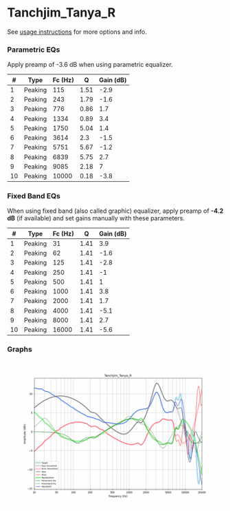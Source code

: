 # Tanchjim_Tanya_R
See [usage instructions](https://github.com/jaakkopasanen/AutoEq#usage) for more options and info.

### Parametric EQs
Apply preamp of -3.6 dB when using parametric equalizer.

|   # | Type    |   Fc (Hz) |    Q |   Gain (dB) |
|-----|---------|-----------|------|-------------|
|   1 | Peaking |       115 | 1.51 |        -2.9 |
|   2 | Peaking |       243 | 1.79 |        -1.6 |
|   3 | Peaking |       776 | 0.86 |         1.7 |
|   4 | Peaking |      1334 | 0.89 |         3.4 |
|   5 | Peaking |      1750 | 5.04 |         1.4 |
|   6 | Peaking |      3614 | 2.3  |        -1.5 |
|   7 | Peaking |      5751 | 5.67 |        -1.2 |
|   8 | Peaking |      6839 | 5.75 |         2.7 |
|   9 | Peaking |      9085 | 2.18 |         7   |
|  10 | Peaking |     10000 | 0.18 |        -3.8 |

### Fixed Band EQs
When using fixed band (also called graphic) equalizer, apply preamp of **-4.2 dB** (if available) and set gains manually with these parameters.

|   # | Type    |   Fc (Hz) |    Q |   Gain (dB) |
|-----|---------|-----------|------|-------------|
|   1 | Peaking |        31 | 1.41 |         3.9 |
|   2 | Peaking |        62 | 1.41 |        -1.6 |
|   3 | Peaking |       125 | 1.41 |        -2.8 |
|   4 | Peaking |       250 | 1.41 |        -1   |
|   5 | Peaking |       500 | 1.41 |         1   |
|   6 | Peaking |      1000 | 1.41 |         3.8 |
|   7 | Peaking |      2000 | 1.41 |         1.7 |
|   8 | Peaking |      4000 | 1.41 |        -5.1 |
|   9 | Peaking |      8000 | 1.41 |         2.7 |
|  10 | Peaking |     16000 | 1.41 |        -5.6 |

### Graphs
![](./Tanchjim_Tanya_R.png)
